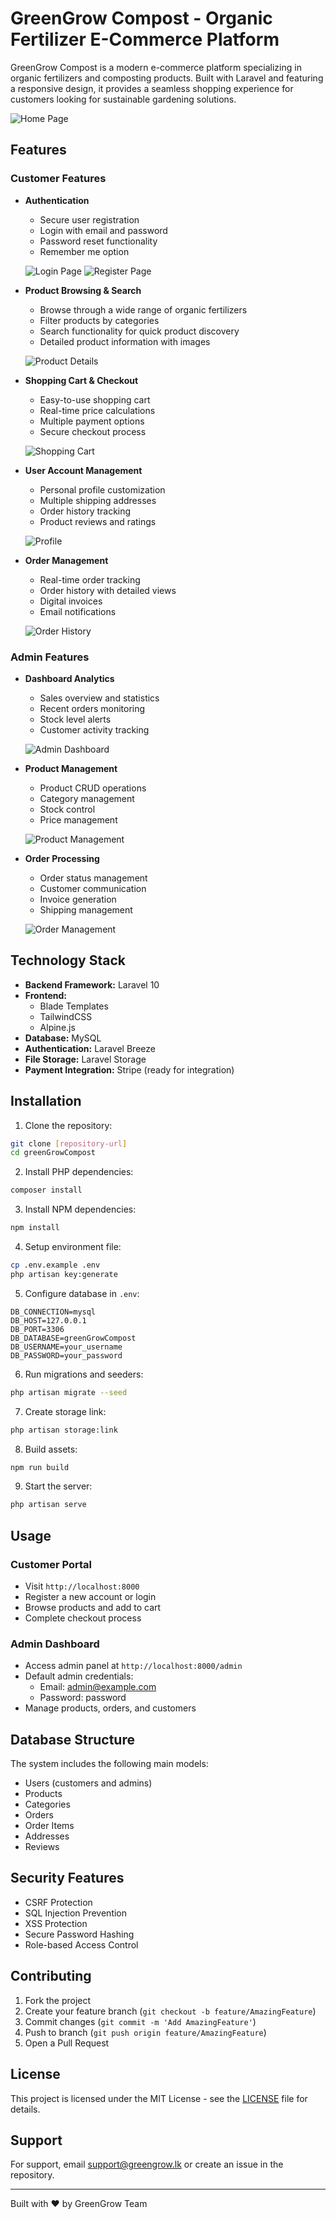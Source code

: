 # GreenGrow Compost - Organic Fertilizer E-Commerce Platform

GreenGrow Compost is a modern e-commerce platform specializing in organic fertilizers and composting products. Built with Laravel and featuring a responsive design, it provides a seamless shopping experience for customers looking for sustainable gardening solutions.

![Home Page](public/assets/images/readme/home.png)

## Features

### Customer Features

-   **Authentication**

    -   Secure user registration
    -   Login with email and password
    -   Password reset functionality
    -   Remember me option

    ![Login Page](public/assets/images/readme/login.png)
    ![Register Page](public/assets/images/readme/register.png)

-   **Product Browsing & Search**

    -   Browse through a wide range of organic fertilizers
    -   Filter products by categories
    -   Search functionality for quick product discovery
    -   Detailed product information with images

    ![Product Details](public/assets/images/readme/productDetails.png)

-   **Shopping Cart & Checkout**

    -   Easy-to-use shopping cart
    -   Real-time price calculations
    -   Multiple payment options
    -   Secure checkout process

    ![Shopping Cart](public/assets/images/readme/cart.png)

-   **User Account Management**

    -   Personal profile customization
    -   Multiple shipping addresses
    -   Order history tracking
    -   Product reviews and ratings

    ![Profile](public/assets/images/readme/profile.png)

-   **Order Management**

    -   Real-time order tracking
    -   Order history with detailed views
    -   Digital invoices
    -   Email notifications

    ![Order History](public/assets/images/readme/orderHistory.png)

### Admin Features

-   **Dashboard Analytics**

    -   Sales overview and statistics
    -   Recent orders monitoring
    -   Stock level alerts
    -   Customer activity tracking

    ![Admin Dashboard](public/assets/images/readme/adminDashboard.png)

-   **Product Management**

    -   Product CRUD operations
    -   Category management
    -   Stock control
    -   Price management

    ![Product Management](public/assets/images/readme/adminProducts.png)

-   **Order Processing**

    -   Order status management
    -   Customer communication
    -   Invoice generation
    -   Shipping management

    ![Order Management](public/assets/images/readme/adminOrders.png)

## Technology Stack

-   **Backend Framework:** Laravel 10
-   **Frontend:**
    -   Blade Templates
    -   TailwindCSS
    -   Alpine.js
-   **Database:** MySQL
-   **Authentication:** Laravel Breeze
-   **File Storage:** Laravel Storage
-   **Payment Integration:** Stripe (ready for integration)

## Installation

1. Clone the repository:

```bash
git clone [repository-url]
cd greenGrowCompost
```

2. Install PHP dependencies:

```bash
composer install
```

3. Install NPM dependencies:

```bash
npm install
```

4. Setup environment file:

```bash
cp .env.example .env
php artisan key:generate
```

5. Configure database in `.env`:

```env
DB_CONNECTION=mysql
DB_HOST=127.0.0.1
DB_PORT=3306
DB_DATABASE=greenGrowCompost
DB_USERNAME=your_username
DB_PASSWORD=your_password
```

6. Run migrations and seeders:

```bash
php artisan migrate --seed
```

7. Create storage link:

```bash
php artisan storage:link
```

8. Build assets:

```bash
npm run build
```

9. Start the server:

```bash
php artisan serve
```

## Usage

### Customer Portal

-   Visit `http://localhost:8000`
-   Register a new account or login
-   Browse products and add to cart
-   Complete checkout process

### Admin Dashboard

-   Access admin panel at `http://localhost:8000/admin`
-   Default admin credentials:
    -   Email: admin@example.com
    -   Password: password
-   Manage products, orders, and customers

## Database Structure

The system includes the following main models:

-   Users (customers and admins)
-   Products
-   Categories
-   Orders
-   Order Items
-   Addresses
-   Reviews

## Security Features

-   CSRF Protection
-   SQL Injection Prevention
-   XSS Protection
-   Secure Password Hashing
-   Role-based Access Control

## Contributing

1. Fork the project
2. Create your feature branch (`git checkout -b feature/AmazingFeature`)
3. Commit changes (`git commit -m 'Add AmazingFeature'`)
4. Push to branch (`git push origin feature/AmazingFeature`)
5. Open a Pull Request

## License

This project is licensed under the MIT License - see the [LICENSE](LICENSE) file for details.

## Support

For support, email support@greengrow.lk or create an issue in the repository.

---

Built with ❤️ by GreenGrow Team

